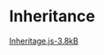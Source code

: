 # Inheritance
[Inheritage.js-3.8kB][2]

  [2]: http://static.zybuluo.com/yangfch3/zbjdbbuto5tpm2x96ht93zgm/Inheritage.js

